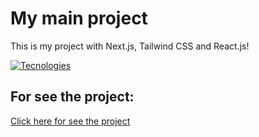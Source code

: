 # My main project

This is my project with Next.js, Tailwind CSS and React.js!

[![Tecnologies](https://skillicons.dev/icons?i=react,next,tailwind)](https://skillicons.dev)

## For see the project:

[Click here for see the project](https://palanca-website-f6xu.vercel.app)
